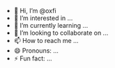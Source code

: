 - 👋 Hi, I’m @oxfi
- 👀 I’m interested in ...
- 🌱 I’m currently learning ...
- 💞️ I’m looking to collaborate on ...
- 📫 How to reach me ...
- 😄 Pronouns: ...
- ⚡ Fun fact: ...

<!---
oxfi/oxfi is a ✨ special ✨ repository because its `README.md` (this file) appears on your GitHub profile.
You can click the Preview link to take a look at your changes.
--->
